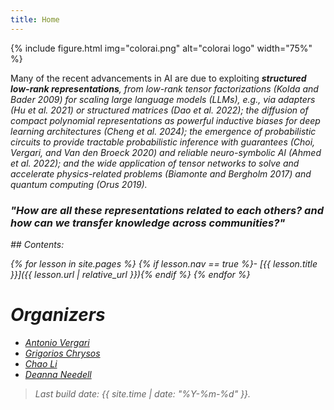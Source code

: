 ```yaml
---
title: Home
---
```


{% include figure.html img="colorai.png" alt="colorai logo" width="75%" %}

Many of the recent advancements in AI are due to exploiting <i><b>structured low-rank representations</b><i>, from  low-rank tensor factorizations (Kolda and Bader 2009) for scaling large language models (LLMs), e.g., via adapters (Hu et al. 2021) or structured matrices
(Dao et al. 2022); the diffusion of compact polynomial representations as powerful inductive biases for deep learning architectures (Cheng et al. 2024); the emergence of probabilistic circuits to provide tractable probabilistic inference with guarantees (Choi, Vergari, and Van den Broeck 2020) and reliable neuro-symbolic AI (Ahmed et al. 2022); and the wide application of tensor networks to solve and accelerate physics-related problems (Biamonte and Bergholm 2017) and quantum computing (Orus 2019). 

### "How are all these representations related to each others? and how can we transfer knowledge across communities?"




<div class="toc" markdown="1">
## Contents:

{% for lesson in site.pages %}
{% if lesson.nav == true %}- [{{ lesson.title }}]({{ lesson.url | relative_url }}){% endif %}
{% endfor %}
</div>

# Organizers

- [Antonio Vergari](https://april-tools.github.io/)
- [Grigorios Chrysos](https://grigoris.ece.wisc.edu/)
- [Chao Li](https://scholar.google.com/citations?user=i4JrumAAAAAJ)
- [Deanna Needell](https://www.math.ucla.edu/∼deanna)

> Last build date: {{ site.time | date: "%Y-%m-%d" }}.
